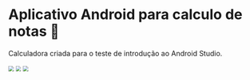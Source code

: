 # Aplicativo Android para calculo de notas​ 🧮​



Calculadora criada para o teste de introdução ao Android Studio.







<img src="C:\Users\Nailson\Pictures\picture1.png" style="zoom:67%;" />

<img src="C:\Users\Nailson\Pictures\picture2.png" style="zoom:67%;" />

<img src="C:\Users\Nailson\Pictures\picture3.png" style="zoom:67%;" />